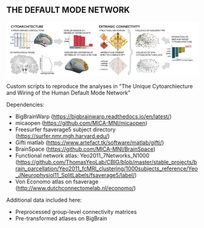 THE DEFAULT MODE NETWORK
----------------------------------------------

![Alt text](figures/figure_methods_overview.png?raw=true "Title")


Custom scripts to reproduce the analyses in "The Unique Cytoarchiecture and Wiring of the Human Default Mode Network"
 
Dependencies:
- BigBrainWarp (https://bigbrainwarp.readthedocs.io/en/latest/)
- micaopen (https://github.com/MICA-MNI/micaopen)
- Freesurfer fsaverage5 subject directory (https://surfer.nmr.mgh.harvard.edu/)
- Gifti matlab (https://www.artefact.tk/software/matlab/gifti/)
- BrainSpace (https://github.com/MICA-MNI/BrainSpace)
- Functional network atlas: Yeo2011_7Networks_N1000 (https://github.com/ThomasYeoLab/CBIG/blob/master/stable_projects/brain_parcellation/Yeo2011_fcMRI_clustering/1000subjects_reference/Yeo_JNeurophysiol11_SplitLabels/fsaverage5/label/)
- Von Economo atlas on fsaverage (http://www.dutchconnectomelab.nl/economo/)

Additional data included here:
- Preprocessed group-level connectivity matrices
- Pre-transformed atlases on BigBrain
